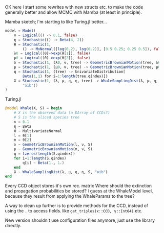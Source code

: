 OK here I start some rewrites with new structs etc. to make the code
generally better and allow MCMC with Mamba (at least in principle).

Mamba sketch; I'm starting to like Turing.jl better...
```julia
model = Model(
    ν = Logical(() -> 0.1, false)
    η = Stochastic(() -> Beta(4, 2))
    θ = Stochastic(1,
        () -> MvNormal([log(0.2), log(0.2)], [0.5 0.25; 0.25 0.5]), false)
    λ0 = Logical((θ)->exp(θ[1]), false)
    μ0 = Logical((θ)->exp(θ[2]), false)
    λ = Stochastic(1, (λ0, ν, tree) -> GeometricBrownianMotion(tree, λ0, ν))
    μ = Stochastic(1, (μ0, ν, tree) -> GeometricBrownianMotion(tree, μ0, ν))
    q = Stochastic(1, (tree) -> UnivariateDistribution[
        Beta(1,1) for i=1:length(tree.qindex)])
    X = Stochastic(1, (λ, μ, q, η, tree) -> WhaleSamplingDist(λ, μ, q, η, tree,
        "oib"))
)
```

Turing.jl
```julia
@model Whale(X, S) = begin
    # X is the observed data (a DArray of CCDs?)
    # S is the sliced species tree
    ν = 0.1
    η ~ Beta
    θ ~ MultivariateNormal
    l = θ[1]
    m = θ[2]
    λ ~ GeometricBrownianMotion(l, ν, S)
    μ ~ GeometricBrownianMotion(m, ν, S)
    q = tzeros(length(S.qindex))
    for i=1:length(S.qindex)
        q[i] ~ Beta(1., 1.)
    end
    X ~ WhaleSamplingDist(λ, μ, q, η, S, "oib")
end
```

Every CCD object stores it's own rec. matrix Where should the extinction and
propagation probabilities be stored? I guess at the WhaleModel level, because
they result from applying the WhaleParams to the tree?

A way to clean up further is to provide methods for the CCD, instead of using
the `.` to access fields. like `get_triples(x::CCD, γ::Int64)` etc.

New version shouldn't use configuration files anymore, just use the library
directly.
